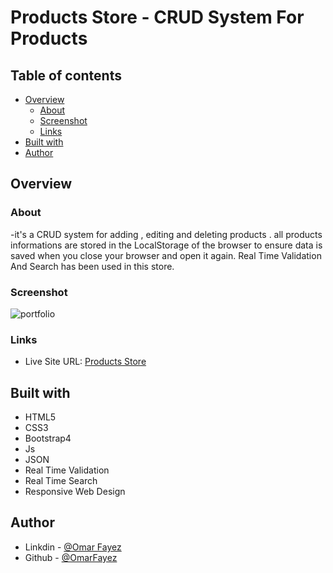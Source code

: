 # Products Store - CRUD System For Products

## Table of contents

- [Overview](#overview)
  - [About](#About)
  - [Screenshot](#screenshot)
  - [Links](#links)
- [Built with](#built-with)
- [Author](#author)
## Overview

### About

-it's a CRUD system for adding , editing and deleting products . all products informations are stored in the LocalStorage of the browser to ensure data is saved when you close your browser and open it again. Real Time Validation And Search has been used in this store.

### Screenshot

![portfolio](https://im7.ezgif.com/tmp/ezgif-7-fc6ec3c14b8f.gif)

### Links

- Live Site URL: [Products Store](https://omarfayez.github.io/05.JS-CRUD-Project/)

## Built with

- HTML5
- CSS3
- Bootstrap4
- Js
- JSON
- Real Time Validation
- Real Time Search
- Responsive Web Design

## Author

- Linkdin - [@Omar Fayez](https://www.linkedin.com/in/fayez-95/)
- Github - [@OmarFayez](https://github.com/OmarFayez)
